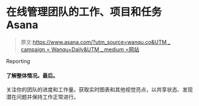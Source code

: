 # 在线管理团队的工作、项目和任务 Asana

> 原文:[https://www.asana.com/?utm_source=wanqu.co&UTM _ campaign = Wanqu+Daily&UTM _ medium =网站](https://www.asana.com/?utm_source=wanqu.co&utm_campaign=Wanqu+Daily&utm_medium=website)

Reporting

#### 了解整体情况。最后。

关注你的团队的进度和工作量。获取实时图表和其他视觉亮点，以共享状态、发现潜在问题并保持工作正常进行。